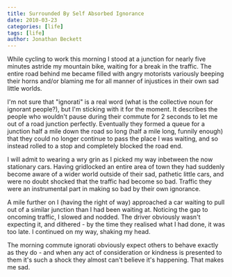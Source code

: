 ```yaml
---
title: Surrounded By Self Absorbed Ignorance
date: 2010-03-23
categories: [life]
tags: [life]
author: Jonathan Beckett
---
```


While cycling to work this morning I stood at a junction for nearly five minutes astride my mountain bike, waiting for a break in the traffic. The entire road behind me became filled with angry motorists variously beeping their horns and/or blaming me for all manner of injustices in their own sad little worlds.

I'm not sure that "ignorati" is a real word (what is the collective noun for ignorant people?), but I'm sticking with it for the moment. It describes the people who wouldn't pause during their commute for 2 seconds to let me out of a road junction perfectly. Eventually they formed a queue for a junction half a mile down the road so long (half a mile long, funnily enough) that they could no longer continue to pass the place I was waiting, and so instead rolled to a stop and completely blocked the road end.

I will admit to wearing a wry grin as I picked my way inbetween the now stationary cars. Having gridlocked an entire area of town they had suddenly become aware of a wider world outside of their sad, pathetic little cars, and were no doubt shocked that the traffic had become so bad. Traffic they were an instrumental part in making so bad by their own ignorance.

A mile further on I (having the right of way) approached a car waiting to pull out of a similar junction than I had been waiting at. Noticing the gap to oncoming traffic, I slowed and nodded. The driver obviously wasn't expecting it, and dithered - by the time they realised what I had done, it was too late. I continued on my way, shaking my head.

The morning commute ignorati obviously expect others to behave exactly as they do - and when any act of consideration or kindness is presented to them it's such a shock they almost can't believe it's happening. That makes me sad.